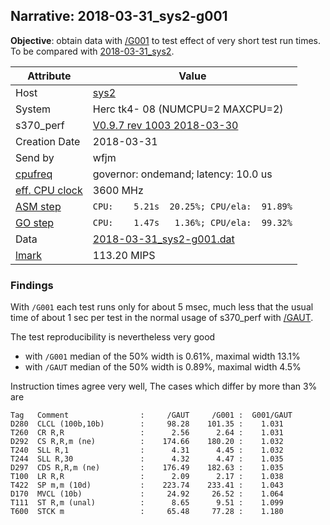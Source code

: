 ## Narrative: 2018-03-31_sys2-g001

**Objective**: obtain data with
[/G001](../doc/s370_perf.md#user-content-par-gnnn) to test effect of
very short test run times.
To be compared with [2018-03-31_sys2](2018-03-31_sys2.md).

| Attribute | Value |
| --------- | ----- |
| Host   | [sys2](hostinfo_sys2.md) |
| System | Herc tk4- 08 (NUMCPU=2 MAXCPU=2) |
| s370_perf | [V0.9.7  rev  1003  2018-03-30](https://github.com/wfjm/s370-perf/blob/2685ff0/codes/s370_perf.asm) |
| Creation Date | 2018-03-31 |
| Send by | wfjm |
| [cpufreq](README_narr.md#user-content-cpufreq) | governor: ondemand; latency: 10.0 us |
| [eff. CPU clock](README_narr.md#user-content-effclk) | 3600 MHz |
| [ASM step](README_narr.md#user-content-asm) | `CPU:    5.21s  20.25%; CPU/ela:  91.89%` |
| [GO step](README_narr.md#user-content-go)   | `CPU:    1.47s   1.36%; CPU/ela:  99.32%` |
| Data | [2018-03-31_sys2-g001.dat](../data/2018-03-31_sys2-g001.dat) |
| [lmark](README_narr.md#user-content-lmark) | 113.20 MIPS |

### Findings <a name="find"></a>
With `/G001` each test runs only for about 5 msec, much less that the usual time
of about 1 sec per test in the normal usage of s370_perf with
[/GAUT](../doc/s370_perf.md#user-content-par-gaut).

The test reproducibility is nevertheless very good
- with `/G001` median of the 50% width is 0.61%, maximal width 13.1%
- with `/GAUT` median of the 50% width is 0.89%, maximal width 4.5%

Instruction times agree very well, The cases which differ by more than 3% are
```
Tag   Comment                :     /GAUT     /G001 :  G001/GAUT
D280  CLCL (100b,10b)        :     98.28    101.35 :    1.031
T260  CR R,R                 :      2.56      2.64 :    1.031
D292  CS R,R,m (ne)          :    174.66    180.20 :    1.032
T240  SLL R,1                :      4.31      4.45 :    1.032
T244  SLL R,30               :      4.32      4.47 :    1.035
D297  CDS R,R,m (ne)         :    176.49    182.63 :    1.035
T100  LR R,R                 :      2.09      2.17 :    1.038
T422  SP m,m (10d)           :    223.74    233.41 :    1.043
D170  MVCL (10b)             :     24.92     26.52 :    1.064
T111  ST R,m (unal)          :      8.65      9.51 :    1.099
T600  STCK m                 :     65.48     77.28 :    1.180
```